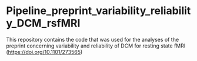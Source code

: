 # Pipeline_preprint_variability_reliability_DCM_rsfMRI
This repository contains the code that was used for the analyses of the preprint concerning variability and reliability of DCM for resting state fMRI (https://doi.org/10.1101/273565)
